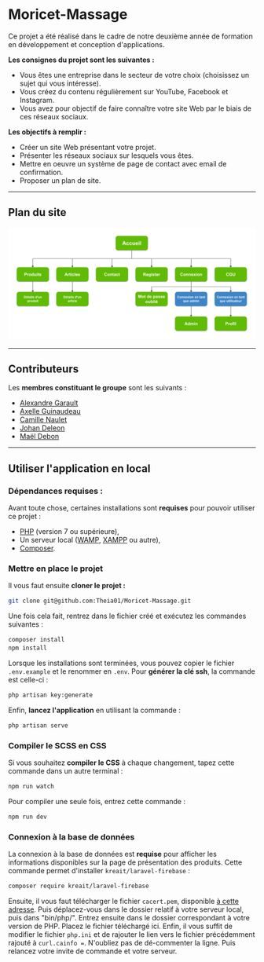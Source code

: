 # Moricet-Massage

Ce projet a été réalisé dans le cadre de notre deuxième année de formation en développement et conception d'applications.

**Les consignes du projet sont les suivantes :**

- Vous êtes une entreprise
dans le secteur de votre
choix (choisissez un sujet
qui vous intéresse).
- Vous créez du contenu
régulièrement sur YouTube,
Facebook et Instagram.
- Vous avez pour objectif de
faire connaître votre site
Web par le biais de ces
réseaux sociaux.

**Les objectifs à remplir :**

- Créer un site Web
présentant votre projet.
- Présenter les réseaux
sociaux sur lesquels vous
êtes.
- Mettre en oeuvre un
système de page de
contact avec email de
confirmation.
- Proposer un plan de site.

---

## Plan du site

![Sitemap](public/images/sitemap.png)

---

## Contributeurs

Les **membres constituant le groupe** sont les suivants :

- [Alexandre Garault](https://github.com/Dreeion)
- [Axelle Guinaudeau](https://github.com/Theia01)
- [Camille Naulet](https://github.com/camillenaulet03)
- [Johan Deleon](https://github.com/Amestyale)
- [Maël Debon](https://github.com/maeldebon)

---

## Utiliser l'application en local


### Dépendances requises :

Avant toute chose, certaines installations sont **requises** pour pouvoir utiliser ce projet :

- [PHP](https://www.php.net/downloads.php) (version 7 ou supérieure),
- Un serveur local ([WAMP](http://www.wampserver.com/en/), [XAMPP](https://www.apachefriends.org/download.html) ou autre),
- [Composer](https://getcomposer.org/download/).

### Mettre en place le projet

Il vous faut ensuite **cloner le projet :**
```sh
git clone git@github.com:Theia01/Moricet-Massage.git
```

Une fois cela fait, rentrez dans le fichier créé et exécutez les commandes suivantes :
```sh
composer install
npm install
```

Lorsque les installations sont terminées, vous pouvez copier le fichier `.env.example` et le renommer en `.env`.
Pour **générer la clé ssh**, la commande est celle-ci :
```sh
php artisan key:generate
```

Enfin, **lancez l'application** en utilisant la commande :
```sh
php artisan serve
```

### Compiler le SCSS en CSS

Si vous souhaitez **compiler le CSS** à chaque changement, tapez cette commande dans un autre terminal :
```sh
npm run watch
```

Pour compiler une seule fois, entrez cette commande :
```sh
npm run dev
```

### Connexion à la base de données

La connexion à la base de données est **requise** pour afficher les informations disponibles sur la page de présentation des produits.
Cette commande permet d'installer `kreait/laravel-firebase` :
````sh
composer require kreait/laravel-firebase
````

Ensuite, il vous faut télécharger le fichier `cacert.pem`, disponible [à cette adresse](https://curl.haxx.se/ca/cacert.pem).
Puis déplacez-vous dans le dossier relatif à votre serveur local, puis dans "bin/php/". Entrez ensuite dans le dossier correspondant à votre version de PHP. Placez le fichier téléchargé ici.
Enfin, il vous suffit de modifier le fichier `php.ini` et de rajouter le lien vers le fichier précédemment rajouté à `curl.cainfo =`. N'oubliez pas de dé-commenter la ligne.
Puis relancez votre invite de commande et votre serveur.
